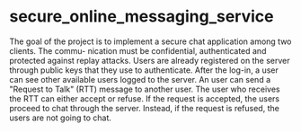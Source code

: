 # secure_online_messaging_service
The goal of the project is to implement a secure chat application among two clients. The commu-
nication must be confidential, authenticated and protected against replay attacks. Users are already
registered on the server through public keys that they use to authenticate. After the log-in, a user can
see other available users logged to the server. An user can send a "Request to Talk" (RTT) message
to another user. The user who receives the RTT can either accept or refuse. If the request is accepted,
the users proceed to chat through the server. Instead, if the request is refused, the users are not going
to chat.
